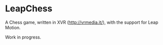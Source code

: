 # LeapChess
A Chess game, written in XVR (http://vrmedia.it/), with the support for Leap Motion.

Work in progress.
